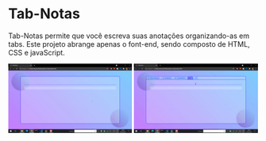 # Tab-Notas

Tab-Notas permite que você escreva suas anotações organizando-as em tabs. Este projeto abrange apenas o font-end, sendo composto de HTML, CSS e javaScript.  
<div>
  <img width="49.5%" src="images/run1.gif">
  <img width="49.5%" src="images/run2.gif">
</div>
